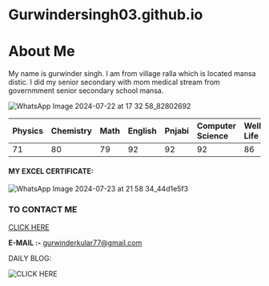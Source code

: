 # Gurwindersingh03.github.io

# About Me

My name is gurwinder singh. I am from village ralla which is located mansa distic. I did my senior secondary with mom medical stream from governmment senior secondary school mansa.

![WhatsApp Image 2024-07-22 at 17 32 58_82802692](https://github.com/user-attachments/assets/4487ba07-ba3b-422b-ab0a-52b68c7a4ea6)

|Physics|Chemistry|Math|English|Pnjabi|Computer Science|Wellcome Life|Environment Education|
|:-|:-|:-|:-|:-|:-|:-|:-|
|71|80|79|92|92|92|86|44|

#### MY EXCEL CERTIFICATE:

![WhatsApp Image 2024-07-23 at 21 58 34_44d1e5f3](https://github.com/user-attachments/assets/794c4c1c-d4be-49ba-96bd-ce71cdb48800)


### TO CONTACT ME

[CLICK HERE](https://gurwindersingh03.github.io/Dailyvlog.github.io/)

**E-MAIL :-** gurwinderkular77@gmail.com

DAILY BLOG:

![CLICK HERE](https://gurwindersingh03.github.io/Dailyvlog.github.io/)

